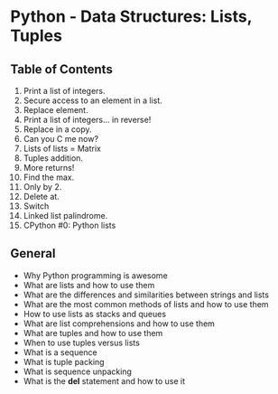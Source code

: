 # Python - Data Structures: Lists, Tuples

## Table of Contents
1. Print a list of integers.
2. Secure access to an element in a list.
3. Replace element.
4. Print a list of integers... in reverse!
4. Replace in a copy.
4. Can you C me now?
4. Lists of lists = Matrix
4. Tuples addition.
4. More returns!
4. Find the max.
4. Only by 2.
4. Delete at.
4. Switch
4. Linked list palindrome.
4. CPython #0: Python lists

## General
- Why Python programming is awesome
- What are lists and how to use them
- What are the differences and similarities between strings and lists
- What are the most common methods of lists and how to use them
- How to use lists as stacks and queues
- What are list comprehensions and how to use them
- What are tuples and how to use them
- When to use tuples versus lists
- What is a sequence
- What is tuple packing
- What is sequence unpacking
- What is the __del__ statement and how to use it

